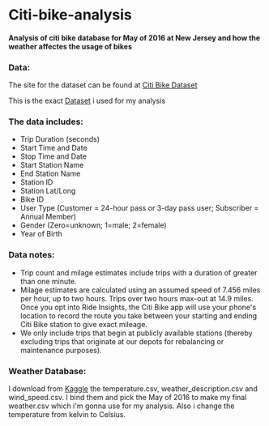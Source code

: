# Citi-bike-analysis
#### Analysis of citi bike database for May of 2016 at New Jersey and how the weather affectes the usage of bikes

### Data:
The site for the dataset can be found at [Citi Bike Dataset](https://www.citibikenyc.com/system-data)

This is the exact [Dataset](https://s3.amazonaws.com/tripdata/JC-201605-citibike-tripdata.csv.zip) i used for my analysis


### The data includes:
* Trip Duration (seconds)
* Start Time and Date
* Stop Time and Date
* Start Station Name
* End Station Name
* Station ID
* Station Lat/Long
* Bike ID
* User Type (Customer = 24-hour pass or 3-day pass user; Subscriber = Annual Member)
* Gender (Zero=unknown; 1=male; 2=female)
* Year of Birth

### Data notes:
* Trip count and milage estimates include trips with a duration of greater than one minute.
* Milage estimates are calculated using an assumed speed of 7.456 miles per hour, up to two hours. Trips over two   hours max-out at 14.9 miles. Once you opt into Ride Insights, the Citi Bike app will use your phone's location    to record the route you take between your starting and ending Citi Bike station to give exact mileage.
* We only include trips that begin at publicly available stations (thereby excluding trips that originate at our    depots for rebalancing or maintenance purposes).

### Weather Database:
I download from [Kaggle](https://www.kaggle.com/selfishgene/historical-hourly-weather-data) the temperature.csv, weather_description.csv and wind_speed.csv. I bind them and pick the May of 2016 to make my final weather.csv which i'm gonna use for my analysis. Also i change the temperature from kelvin to Celsius. 
